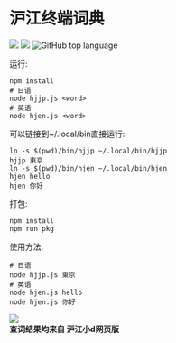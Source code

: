 # 沪江终端词典  
[![](https://img.shields.io/github/license/asutorufa/hujiang_japanese_dict.svg)](https://raw.githubusercontent.com/Asutorufa/hujiang_japanese_dict/master/LICENSE)
[![](https://img.shields.io/github/release/asutorufa/hujiang_japanese_dict.svg)](https://github.com/Asutorufa/hujiang_japanese_dict/releases)
![GitHub top language](https://img.shields.io/github/languages/top/asutorufa/hujiang_japanese_dict.svg)

运行:
```shell
npm install
# 日语
node hjjp.js <word>
# 英语
node hjen.js <word>
```
可以链接到~/.local/bin直接运行:
```shell
ln -s $(pwd)/bin/hjjp ~/.local/bin/hjjp
hjjp 東京
ln -s $(pwd)/bin/hjen ~/.local/bin/hjen
hjen hello
hjen 你好
```

打包:
```shell
npm install
npm run pkg 
```

使用方法:  
```
# 日语
node hjjp.js 東京
# 英语
node hjen.js hello
node hjen.js 你好
```

![](https://raw.githubusercontent.com/Asutorufa/hujiang_japanese_dict/nodejs/hj_dict.png)  
**查词结果均来自 沪江小d网页版**
